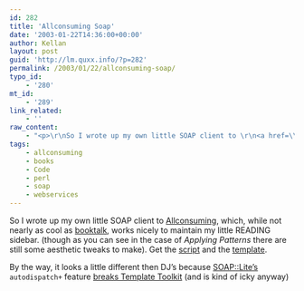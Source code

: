 ```yaml
---
id: 282
title: 'Allconsuming Soap'
date: '2003-01-22T14:36:00+00:00'
author: Kellan
layout: post
guid: 'http://lm.quxx.info/?p=282'
permalink: /2003/01/22/allconsuming-soap/
typo_id:
    - '280'
mt_id:
    - '289'
link_related:
    - ''
raw_content:
    - "<p>\r\nSo I wrote up my own little SOAP client to \r\n<a href=\\\"http://allconsuming.net\\\">Allconsuming</a>, which, while not nearly as\r\ncool as <a\r\nhref=\\\"http://www.pipetree.com/qmacro/2003/01/20#allconsuming\\\">booktalk</a>,\r\nworks nicely to maintain my little READING sidebar. (though as you can see in the case of <cite>Applying Patterns</cite> there are still some aesthetic tweaks to make).  Get the <a href=\\\"/code/allconsuming_pl.txt\\\">script</a> and the <a href=\\\"/code/allconsuming.tmpl\\\">template</a>.\r\n</p>\r\n<p>\r\nBy the way, it looks a little different then DJ\\'s because  <a href=\\\"http://www.soaplite.com\\\">SOAP::Lite\\'s</a> <code>autodispatch+</code> feature <a\r\nhref=\\\"http://lists.ourshack.com/pipermail/templates/2003-January/004191.html\\\">breaks\r\nTemplate Toolkit</a> (and is kind of icky anyway)\r\n</p>"
tags:
    - allconsuming
    - books
    - Code
    - perl
    - soap
    - webservices
---
```


So I wrote up my own little SOAP client to [Allconsuming](http://allconsuming.net), which, while not nearly as cool as [booktalk](http://www.pipetree.com/qmacro/2003/01/20#allconsuming), works nicely to maintain my little READING sidebar. (though as you can see in the case of <cite>Applying Patterns</cite> there are still some aesthetic tweaks to make). Get the [script](/code/allconsuming_pl.txt) and the [template](/code/allconsuming.tmpl).

By the way, it looks a little different then DJ’s because [SOAP::Lite’s](http://www.soaplite.com) `autodispatch+` feature [breaks Template Toolkit](http://lists.ourshack.com/pipermail/templates/2003-January/004191.html) (and is kind of icky anyway)
